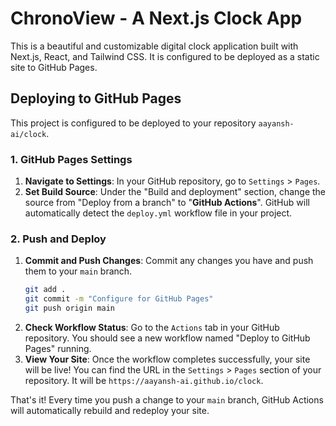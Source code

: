 # ChronoView - A Next.js Clock App

This is a beautiful and customizable digital clock application built with Next.js, React, and Tailwind CSS. It is configured to be deployed as a static site to GitHub Pages.

## Deploying to GitHub Pages

This project is configured to be deployed to your repository `aayansh-ai/clock`.

### 1. GitHub Pages Settings

1.  **Navigate to Settings**: In your GitHub repository, go to `Settings` > `Pages`.
2.  **Set Build Source**: Under the "Build and deployment" section, change the source from "Deploy from a branch" to "**GitHub Actions**". GitHub will automatically detect the `deploy.yml` workflow file in your project.

### 2. Push and Deploy

1.  **Commit and Push Changes**: Commit any changes you have and push them to your `main` branch.
    ```bash
    git add .
    git commit -m "Configure for GitHub Pages"
    git push origin main
    ```
2.  **Check Workflow Status**: Go to the `Actions` tab in your GitHub repository. You should see a new workflow named "Deploy to GitHub Pages" running.
3.  **View Your Site**: Once the workflow completes successfully, your site will be live! You can find the URL in the `Settings` > `Pages` section of your repository. It will be `https://aayansh-ai.github.io/clock`.

That's it! Every time you push a change to your `main` branch, GitHub Actions will automatically rebuild and redeploy your site.
